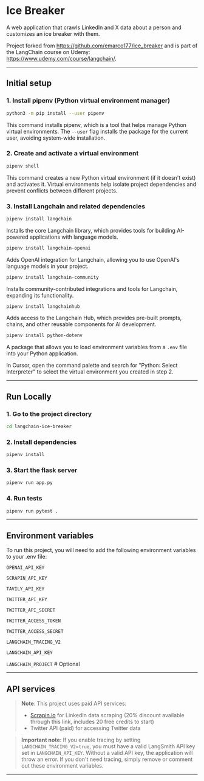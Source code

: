 # Ice Breaker

A web application that crawls LinkedIn and X data about a person and customizes an ice breaker with them.

Project forked from https://github.com/emarco177/ice_breaker and is part of the LangChain course on Udemy:
https://www.udemy.com/course/langchain/.

---

## Initial setup

### 1. Install pipenv (Python virtual environment manager)
```bash
python3 -m pip install --user pipenv
```
This command installs pipenv, which is a tool that helps manage Python virtual environments. The `--user` flag installs the package for the current user, avoiding system-wide installation.

### 2. Create and activate a virtual environment
```bash
pipenv shell
```
This command creates a new Python virtual environment (if it doesn't exist) and activates it. Virtual environments help isolate project dependencies and prevent conflicts between different projects.

### 3. Install Langchain and related dependencies
```bash
pipenv install langchain
```
Installs the core Langchain library, which provides tools for building AI-powered applications with language models.

```bash
pipenv install langchain-openai
```
Adds OpenAI integration for Langchain, allowing you to use OpenAI's language models in your project.

```bash
pipenv install langchain-community
```
Installs community-contributed integrations and tools for Langchain, expanding its functionality.

```bash
pipenv install langchainhub
```
Adds access to the Langchain Hub, which provides pre-built prompts, chains, and other reusable components for AI development.

```bash
pipenv install python-dotenv
```
A package that allows you to load environment variables from a `.env` file into your Python application.

In Cursor, open the command palette and search for "Python: Select Interpreter" to select the virtual environment you created in step 2.

---

## Run Locally

### 1. Go to the project directory
```bash
cd langchain-ice-breaker
```

### 2. Install dependencies
```bash
pipenv install
```

### 3. Start the flask server
```bash
pipenv run app.py
```

### 4. Run tests
```bash
pipenv run pytest .
```

---

## Environment variables

To run this project, you will need to add the following environment variables to your .env file:

`OPENAI_API_KEY`

`SCRAPIN_API_KEY`

`TAVILY_API_KEY`

`TWITTER_API_KEY`

`TWITTER_API_SECRET`

`TWITTER_ACCESS_TOKEN`

`TWITTER_ACCESS_SECRET`

`LANGCHAIN_TRACING_V2`

`LANGCHAIN_API_KEY`

`LANGCHAIN_PROJECT` # Optional

---

## API services

> **Note**: This project uses paid API services:
> - [Scrapin.io](https://www.scrapin.io/?utm_campaign=influencer&utm_source=github&utm_medium=social&utm_content=edenmarco) for LinkedIn data scraping (20% discount available through this link, includes 20 free credits to start)
> - Twitter API (paid) for accessing Twitter data

> **Important note**: If you enable tracing by setting `LANGCHAIN_TRACING_V2=true`, you must have a valid LangSmith API key set in `LANGCHAIN_API_KEY`. Without a valid API key, the application will throw an error. If you don't need tracing, simply remove or comment out these environment variables.

---
